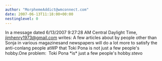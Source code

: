 ```yaml
---
author: "MorphemeAddict@wmconnect.com"
date: 2007-06-13T11:18:00+00:00
nestinglevel: 0
---
```

In a message dated 6/13/2007 9:27:28 AM Central Daylight Time, [jimhenry1973@gmail.com](mailto://jimhenry1973@gmail.com) writes:
A few articles about by people other than Sonja in various magazinesand newspapers will do a lot more to satisfy the anti-conlang people atWP that Toki Pona is not just a few people's hobby.One problem:  Toki Pona \*is\* just a few people's hobby.stevo